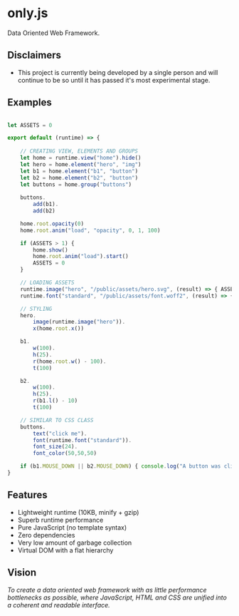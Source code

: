 # only.js 
Data Oriented Web Framework.

**Disclaimers**
------
+ This project is currently being developed by a single person and will continue to be so until
it has passed it's most experimental stage.

**Examples**
------
```javascript

let ASSETS = 0

export default (runtime) => {
    
    // CREATING VIEW, ELEMENTS AND GROUPS
    let home = runtime.view("home").hide()
    let hero = home.element("hero", "img")
    let b1 = home.element("b1", "button")
    let b2 = home.element("b2", "button")
    let buttons = home.group("buttons")
    
    buttons.
        add(b1).
        add(b2)

    home.root.opacity(0)
    home.root.anim("load", "opacity", 0, 1, 100)

    if (ASSETS > 1) {
        home.show()
        home.root.anim("load").start()
        ASSETS = 0
    }

    // LOADING ASSETS
    runtime.image("hero", "/public/assets/hero.svg", (result) => { ASSETS ++ })
    runtime.font("standard", "/public/assets/font.woff2", (result) => { ASSETS ++ })

    // STYLING
    hero.
        image(runtime.image("hero")).
        x(home.root.x())

    b1.
        w(100).
        h(25).
        r(home.root.w() - 100).
        t(100)

    b2.
        w(100).
        h(25).
        r(b1.l() - 10)
        t(100)

    // SIMILAR TO CSS CLASS
    buttons.
        text("click me").
        font(runtime.font("standard")).
        font_size(24).
        font_color(50,50,50)

    if (b1.MOUSE_DOWN || b2.MOUSE_DOWN) { console.log("A button was clicked!") }
}

```
**Features**
------
+ Lightweight runtime (10KB, minify + gzip)
+ Superb runtime performance
+ Pure JavaScript (no template syntax)
+ Zero dependencies
+ Very low amount of garbage collection
+ Virtual DOM with a flat hierarchy

**Vision**
------
*To create a data oriented web framework 
with as little performance bottlenecks as possible, where 
JavaScript, HTML and CSS are unified into a coherent and readable interface.*
